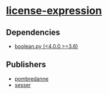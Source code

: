 # [license-expression](https://pypi.org/project/license-expression)

## Dependencies
- [boolean.py (<4.0.0,>=3.6)](packages/b/boolean.py.md)



## Publishers
- [pombredanne](https://pypi.org/user/pombredanne)
- [sesser](https://pypi.org/user/sesser)


